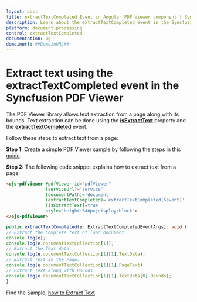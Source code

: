 ```yaml
---
layout: post
title: extractTextCompleted Event in Angular PDF Viewer component | Syncfusion
description: Learn about the extractTextCompleted event in the Syncfusion Angular PDF Viewer component of Essential JS 2.
platform: document-processing
control: extractTextCompleted
documentation: ug
domainurl: ##DomainURL##
---
```


# Extract text using the extractTextCompleted event in the Syncfusion PDF Viewer

The PDF Viewer library allows text extraction from a page along with its bounds. Text extraction can be done using the [**isExtractText**](https://ej2.syncfusion.com/angular/documentation/api/pdfviewer/#isextracttext) property and the [**extractTextCompleted**](https://ej2.syncfusion.com/angular/documentation/api/pdfviewer/#extracttextcompleted) event.

Follow these steps to extract text from a page:

**Step 1:** Create a simple PDF Viewer sample by following the steps in this [guide](https://help.syncfusion.com/document-processing/pdf/pdf-viewer/angular/getting-started).

**Step 2:** The following code snippet explains how to extract text from a page:

```html
<ejs-pdfviewer #pdfViewer id="pdfViewer"
               [serviceUrl]='service'
               [documentPath]='document'
               (extractTextCompleted)='extractTextCompleted($event)'
               [isExtractText]=true
               style="height:640px;display:block">
</ejs-pdfviewer>
```

```typescript
public extractTextCompleted(e: ExtractTextCompletedEventArgs): void {
// Extract the Complete text of load document
console.log(e);
console.log(e.documentTextCollection[1]);
// Extract the Text data.
console.log(e.documentTextCollection[1][1].TextData);
// Extract Text in the Page.
console.log(e.documentTextCollection[1][1].PageText);
// Extract Text along with Bounds
console.log(e.documentTextCollection[1][1].TextData[0].Bounds);
}
```

Find the Sample, [how to Extract Text](https://stackblitz.com/edit/angular-uvgdd7?devtoolsheight=33&file=app.component.html)
